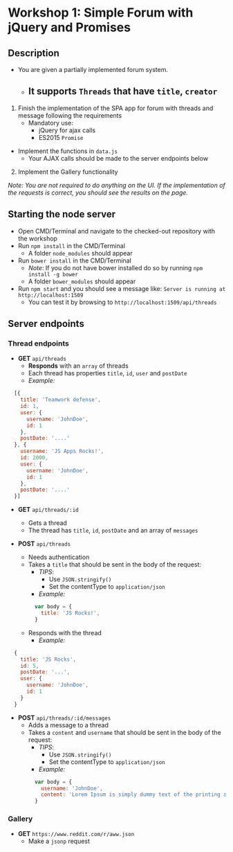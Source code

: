 # Workshop 1: Simple Forum with jQuery and Promises

##  Description
- You are given a partially implemented forum system.
  - It supports `Threads` that have `title`, `creator`
      - 

1. Finish the implementation of the SPA app for forum with threads and message following the requirements
    - Mandatory use:
      - jQuery for ajax calls
      - ES2015 `Promise`
  - Implement the functions in `data.js`
      - Your AJAX calls should be made to the server endpoints below
2. Implement the Gallery functionality

_Note: You are not required to do anything on the UI. If the implementation of the requests is correct, you should see the results on the page._

## Starting the node server
- Open CMD/Terminal and navigate to the checked-out repository with the workshop
- Run `npm install` in the CMD/Terminal
    - A folder `node_modules` should appear
- Run `bower install` in the CMD/Terminal
    - _Note_: If you do not have bower installed do so by running `npm install -g bower`
    - A folder `bower_modules` should appear
- Run `npm start` and you should see a message like: `Server is running at http://localhost:1509`
    - You can test it by browsing to `http://localhost:1509/api/threads`

##  Server endpoints
### Thread endpoints
- **GET** `api/threads`
  - **Responds** with an `array` of threads
  - Each thread has properties `title`, `id`, `user` and `postDate`
  - _Example:_
```js
  [{
    title: 'Teamwork defense',
    id: 1,
    user: {
      username: 'JohnDoe',
      id: 1
    },
    postDate: '....'
  }, {
    username: 'JS Apps Rocks!',
    id: 2000,
    user: {
      username: 'JohnDoe',
      id: 1
    },
    postDate: '....'
  }]
```

- **GET** `api/threads/:id`
  - Gets a thread
  - The thread has `title`, `id`, `postDate` and an array of `messages`

- **POST** `api/threads`
  - Needs authentication
  - Takes a `title` that should be sent in the body of the request:
      - _TIPS_:
          - Use `JSON.stringify()`
          - Set the contentType to `application/json`
      - _Example:_
    ```js
      var body = {
        title: 'JS Rocks!',
      }
    ```
  - Responds with the thread
      - _Example:_
```js
  {
    title: 'JS Rocks',
    id: 5,
    postDate: '...',
    user: {
      username: 'JohnDoe',
      id: 1
    }
  }
```

- **POST** `api/threads/:id/messages`
  - Adds a message to a thread
  - Takes a `content` and `username` that should be sent in the body of the request:
      - _TIPS_:
          - Use `JSON.stringify()`
          - Set the contentType to `application/json`
      - _Example:_
    ```js
      var body = {
        username: 'JohnDoe',
        content: 'Lorem Ipsum is simply dummy text of the printing and typesetting industry. Lorem Ipsum has been the industry's standard dummy text ever since the 1500s, when an unknown printer took a galley of type and scrambled it to make a type specimen book'
      }
    ```

### Gallery
  - **GET** `https://www.reddit.com/r/aww.json`
      -  Make a `jsonp` request

